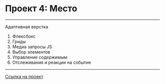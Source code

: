 # Проект 4: Место

---
Адаптивная верстка 
1. Флексбокс
2. Гриды
3. Медиа запросы
JS
1. Выбор элементов
2. Управление содержимым
3. Отслеживания и реакции на событие
---

[Ссылка на проект]()
